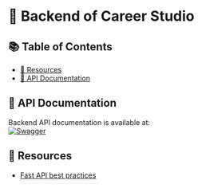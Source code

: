# 🚀 Backend of Career Studio

## 📚 Table of Contents
- [📂 Resources](#-resources)
- [📘 API Documentation](#-api-documentation)

## 📘 API Documentation
Backend API documentation is available at: \
[![Swagger](https://img.shields.io/badge/Swagger-85EA2D?style=for-the-badge&logo=swagger&logoColor=black)](https://app.swaggerhub.com/apis-docs/icarus77-7ef/career-studio-api/1.0.0)


## 📂 Resources
- [Fast API best practices](https://github.com/zhanymkanov/fastapi-best-practices)